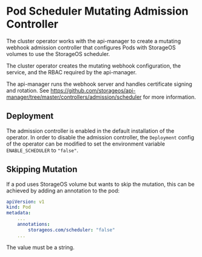 # Pod Scheduler Mutating Admission Controller

The cluster operator works with the api-manager to create a mutating webhook
admission controller that configures Pods with StorageOS volumes to use the
StorageOS scheduler.  

The cluster operator creates the mutating webhook configuration, the service,
and the RBAC required by the api-manager.

The api-manager runs the webhook server and handles certificate signing and
rotation.  See
https://github.com/storageos/api-manager/tree/master/controllers/admission/scheduler
for more information.

## Deployment

The admission controller is enabled in the default installation of the operator.
In order to disable the admission controller, the `Deployment` config of the
operator can be modified to set the environment variable `ENABLE_SCHEDULER` to
`"false"`.

## Skipping Mutation

If a pod uses StorageOS volume but wants to skip the mutation, this can be
achieved by adding an annotation to the pod:

```yaml
apiVersion: v1
kind: Pod
metadata:
    ...
    annotations:
        storageos.com/scheduler: "false"
    ...
```

The value must be a string.
